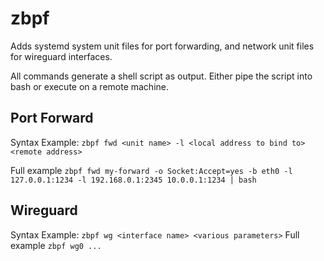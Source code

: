 # zbpf

Adds systemd system unit files for port forwarding, and network unit files for wireguard interfaces.

All commands generate a shell script as output. Either pipe the script into bash or execute on a remote machine.

## Port Forward
Syntax Example:
`zbpf fwd <unit name> -l <local address to bind to> <remote address>`

Full example 
`zbpf fwd my-forward -o Socket:Accept=yes -b eth0 -l 127.0.0.1:1234 -l 192.168.0.1:2345 10.0.0.1:1234 | bash`

## Wireguard

Syntax Example:
`zbpf wg <interface name> <various parameters>`
Full example
`zbpf wg0 ...`
